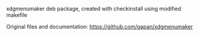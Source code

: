 xdgmenumaker deb package, created with checkinstall using modified makefile

Original files and documentation: https://github.com/gapan/xdgmenumaker

